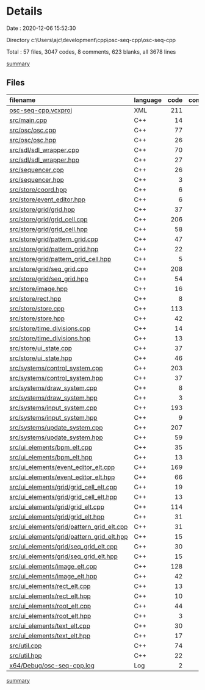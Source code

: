 # Details

Date : 2020-12-06 15:52:30

Directory c:\Users\ajc\development\cpp\osc-seq-cpp\osc-seq-cpp

Total : 57 files,  3047 codes, 8 comments, 623 blanks, all 3678 lines

[summary](results.md)

## Files
| filename | language | code | comment | blank | total |
| :--- | :--- | ---: | ---: | ---: | ---: |
| [osc-seq-cpp.vcxproj](/osc-seq-cpp.vcxproj) | XML | 211 | 0 | 1 | 212 |
| [src/main.cpp](/src/main.cpp) | C++ | 14 | 0 | 3 | 17 |
| [src/osc/osc.cpp](/src/osc/osc.cpp) | C++ | 77 | 0 | 16 | 93 |
| [src/osc/osc.hpp](/src/osc/osc.hpp) | C++ | 26 | 0 | 10 | 36 |
| [src/sdl/sdl_wrapper.cpp](/src/sdl/sdl_wrapper.cpp) | C++ | 70 | 0 | 22 | 92 |
| [src/sdl/sdl_wrapper.hpp](/src/sdl/sdl_wrapper.hpp) | C++ | 27 | 0 | 12 | 39 |
| [src/sequencer.cpp](/src/sequencer.cpp) | C++ | 26 | 2 | 16 | 44 |
| [src/sequencer.hpp](/src/sequencer.hpp) | C++ | 3 | 0 | 3 | 6 |
| [src/store/coord.hpp](/src/store/coord.hpp) | C++ | 6 | 0 | 2 | 8 |
| [src/store/event_editor.hpp](/src/store/event_editor.hpp) | C++ | 6 | 0 | 2 | 8 |
| [src/store/grid/grid.hpp](/src/store/grid/grid.hpp) | C++ | 37 | 0 | 8 | 45 |
| [src/store/grid/grid_cell.cpp](/src/store/grid/grid_cell.cpp) | C++ | 206 | 0 | 20 | 226 |
| [src/store/grid/grid_cell.hpp](/src/store/grid/grid_cell.hpp) | C++ | 58 | 0 | 17 | 75 |
| [src/store/grid/pattern_grid.cpp](/src/store/grid/pattern_grid.cpp) | C++ | 47 | 0 | 10 | 57 |
| [src/store/grid/pattern_grid.hpp](/src/store/grid/pattern_grid.hpp) | C++ | 22 | 0 | 14 | 36 |
| [src/store/grid/pattern_grid_cell.hpp](/src/store/grid/pattern_grid_cell.hpp) | C++ | 5 | 0 | 2 | 7 |
| [src/store/grid/seq_grid.cpp](/src/store/grid/seq_grid.cpp) | C++ | 208 | 0 | 34 | 242 |
| [src/store/grid/seq_grid.hpp](/src/store/grid/seq_grid.hpp) | C++ | 54 | 0 | 33 | 87 |
| [src/store/image.hpp](/src/store/image.hpp) | C++ | 16 | 0 | 4 | 20 |
| [src/store/rect.hpp](/src/store/rect.hpp) | C++ | 8 | 0 | 2 | 10 |
| [src/store/store.cpp](/src/store/store.cpp) | C++ | 113 | 0 | 32 | 145 |
| [src/store/store.hpp](/src/store/store.hpp) | C++ | 42 | 0 | 17 | 59 |
| [src/store/time_divisions.cpp](/src/store/time_divisions.cpp) | C++ | 14 | 0 | 5 | 19 |
| [src/store/time_divisions.hpp](/src/store/time_divisions.hpp) | C++ | 13 | 0 | 3 | 16 |
| [src/store/ui_state.cpp](/src/store/ui_state.cpp) | C++ | 37 | 0 | 7 | 44 |
| [src/store/ui_state.hpp](/src/store/ui_state.hpp) | C++ | 46 | 0 | 11 | 57 |
| [src/systems/control_system.cpp](/src/systems/control_system.cpp) | C++ | 203 | 2 | 24 | 229 |
| [src/systems/control_system.hpp](/src/systems/control_system.hpp) | C++ | 37 | 0 | 9 | 46 |
| [src/systems/draw_system.cpp](/src/systems/draw_system.cpp) | C++ | 8 | 0 | 4 | 12 |
| [src/systems/draw_system.hpp](/src/systems/draw_system.hpp) | C++ | 3 | 0 | 3 | 6 |
| [src/systems/input_system.cpp](/src/systems/input_system.cpp) | C++ | 193 | 0 | 11 | 204 |
| [src/systems/input_system.hpp](/src/systems/input_system.hpp) | C++ | 9 | 0 | 4 | 13 |
| [src/systems/update_system.cpp](/src/systems/update_system.cpp) | C++ | 207 | 4 | 36 | 247 |
| [src/systems/update_system.hpp](/src/systems/update_system.hpp) | C++ | 59 | 0 | 22 | 81 |
| [src/ui_elements/bpm_elt.cpp](/src/ui_elements/bpm_elt.cpp) | C++ | 35 | 0 | 9 | 44 |
| [src/ui_elements/bpm_elt.hpp](/src/ui_elements/bpm_elt.hpp) | C++ | 13 | 0 | 5 | 18 |
| [src/ui_elements/event_editor_elt.cpp](/src/ui_elements/event_editor_elt.cpp) | C++ | 169 | 0 | 27 | 196 |
| [src/ui_elements/event_editor_elt.hpp](/src/ui_elements/event_editor_elt.hpp) | C++ | 66 | 0 | 12 | 78 |
| [src/ui_elements/grid/grid_cell_elt.cpp](/src/ui_elements/grid/grid_cell_elt.cpp) | C++ | 19 | 0 | 4 | 23 |
| [src/ui_elements/grid/grid_cell_elt.hpp](/src/ui_elements/grid/grid_cell_elt.hpp) | C++ | 13 | 0 | 4 | 17 |
| [src/ui_elements/grid/grid_elt.cpp](/src/ui_elements/grid/grid_elt.cpp) | C++ | 114 | 0 | 14 | 128 |
| [src/ui_elements/grid/grid_elt.hpp](/src/ui_elements/grid/grid_elt.hpp) | C++ | 31 | 0 | 8 | 39 |
| [src/ui_elements/grid/pattern_grid_elt.cpp](/src/ui_elements/grid/pattern_grid_elt.cpp) | C++ | 31 | 0 | 8 | 39 |
| [src/ui_elements/grid/pattern_grid_elt.hpp](/src/ui_elements/grid/pattern_grid_elt.hpp) | C++ | 15 | 0 | 5 | 20 |
| [src/ui_elements/grid/seq_grid_elt.cpp](/src/ui_elements/grid/seq_grid_elt.cpp) | C++ | 30 | 0 | 6 | 36 |
| [src/ui_elements/grid/seq_grid_elt.hpp](/src/ui_elements/grid/seq_grid_elt.hpp) | C++ | 15 | 0 | 5 | 20 |
| [src/ui_elements/image_elt.cpp](/src/ui_elements/image_elt.cpp) | C++ | 128 | 0 | 29 | 157 |
| [src/ui_elements/image_elt.hpp](/src/ui_elements/image_elt.hpp) | C++ | 42 | 0 | 9 | 51 |
| [src/ui_elements/rect_elt.cpp](/src/ui_elements/rect_elt.cpp) | C++ | 13 | 0 | 4 | 17 |
| [src/ui_elements/rect_elt.hpp](/src/ui_elements/rect_elt.hpp) | C++ | 10 | 0 | 5 | 15 |
| [src/ui_elements/root_elt.cpp](/src/ui_elements/root_elt.cpp) | C++ | 44 | 0 | 8 | 52 |
| [src/ui_elements/root_elt.hpp](/src/ui_elements/root_elt.hpp) | C++ | 3 | 0 | 3 | 6 |
| [src/ui_elements/text_elt.cpp](/src/ui_elements/text_elt.cpp) | C++ | 30 | 0 | 9 | 39 |
| [src/ui_elements/text_elt.hpp](/src/ui_elements/text_elt.hpp) | C++ | 17 | 0 | 7 | 24 |
| [src/util.cpp](/src/util.cpp) | C++ | 74 | 0 | 10 | 84 |
| [src/util.hpp](/src/util.hpp) | C++ | 22 | 0 | 12 | 34 |
| [x64/Debug/osc-seq-cpp.log](/x64/Debug/osc-seq-cpp.log) | Log | 2 | 0 | 1 | 3 |

[summary](results.md)